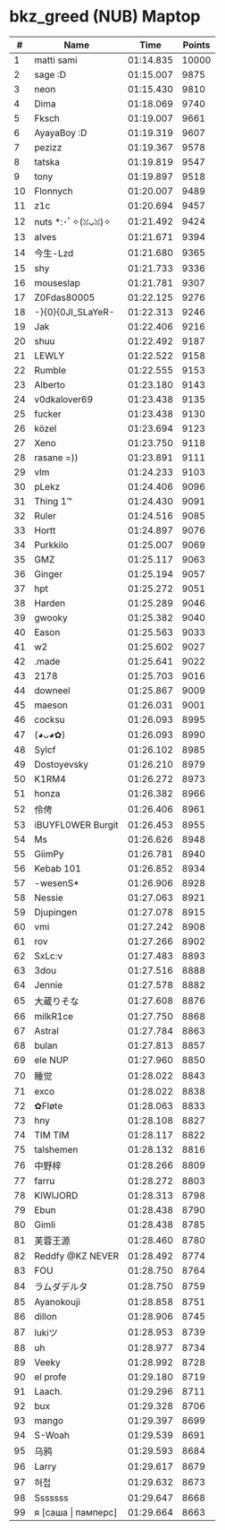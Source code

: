 # bkz_greed (NUB) Maptop

|  # | Name | Time | Points |
|-------------- | -------------- | -------------- | -------------- | 
| 1 | matti sami | 01:14.835 | 10000 | 
| 2 | sage :D | 01:15.007 | 9875 | 
| 3 | neon | 01:15.430 | 9810 | 
| 4 | Dima | 01:18.069 | 9740 | 
| 5 | Fksch | 01:19.007 | 9661 | 
| 6 | AyayaBoy :D | 01:19.319 | 9607 | 
| 7 | pezizz | 01:19.367 | 9578 | 
| 8 | tatska | 01:19.819 | 9547 | 
| 9 | tony | 01:19.897 | 9518 | 
| 10 | Flonnych | 01:20.007 | 9489 | 
| 11 | z1c | 01:20.694 | 9457 | 
| 12 | nuts *:･ﾟ✧(ꈍᴗꈍ)✧ | 01:21.492 | 9424 | 
| 13 | alves | 01:21.671 | 9394 | 
| 14 | 今生-Lzd | 01:21.680 | 9365 | 
| 15 | shy | 01:21.733 | 9336 | 
| 16 | mouseslap | 01:21.781 | 9307 | 
| 17 | Z0Fdas80005 | 01:22.125 | 9276 | 
| 18 | -}{0}{0JI_SLaYeR- | 01:22.313 | 9246 | 
| 19 | Jak | 01:22.406 | 9216 | 
| 20 | shuu | 01:22.492 | 9187 | 
| 21 | LEWLY | 01:22.522 | 9158 | 
| 22 | Rumble | 01:22.555 | 9153 | 
| 23 | Alberto | 01:23.180 | 9143 | 
| 24 | v0dkalover69 | 01:23.438 | 9135 | 
| 25 | fucker | 01:23.438 | 9130 | 
| 26 | közel | 01:23.694 | 9123 | 
| 27 | Xeno | 01:23.750 | 9118 | 
| 28 | rasane =)) | 01:23.891 | 9111 | 
| 29 | vlm | 01:24.233 | 9103 | 
| 30 | pLekz | 01:24.406 | 9096 | 
| 31 | Thing 1™ | 01:24.430 | 9091 | 
| 32 | Ruler | 01:24.516 | 9085 | 
| 33 | Hortt | 01:24.897 | 9076 | 
| 34 | Purkkilo | 01:25.007 | 9069 | 
| 35 | GMZ | 01:25.117 | 9063 | 
| 36 | Ginger | 01:25.194 | 9057 | 
| 37 | hpt | 01:25.272 | 9051 | 
| 38 | Harden | 01:25.289 | 9046 | 
| 39 | gwooky | 01:25.382 | 9040 | 
| 40 | Eason | 01:25.563 | 9033 | 
| 41 | w2 | 01:25.602 | 9027 | 
| 42 | .made | 01:25.641 | 9022 | 
| 43 | 2178 | 01:25.703 | 9016 | 
| 44 | downeel | 01:25.867 | 9009 | 
| 45 | maeson | 01:26.031 | 9001 | 
| 46 | cocksu | 01:26.093 | 8995 | 
| 47 | (◕ᴗ◕✿) | 01:26.093 | 8990 | 
| 48 | Sylcf | 01:26.102 | 8985 | 
| 49 | Dostoyevsky | 01:26.210 | 8979 | 
| 50 | K1RM4 | 01:26.272 | 8973 | 
| 51 | honza | 01:26.382 | 8966 | 
| 52 | 伶俜 | 01:26.406 | 8961 | 
| 53 | iBUYFL0WER Burgit | 01:26.453 | 8955 | 
| 54 | Ms | 01:26.626 | 8948 | 
| 55 | GiimPy | 01:26.781 | 8940 | 
| 56 | Kebab 101 | 01:26.852 | 8934 | 
| 57 | -wesenS* | 01:26.906 | 8928 | 
| 58 | Nessie | 01:27.063 | 8921 | 
| 59 | Djupingen | 01:27.078 | 8915 | 
| 60 | vmi | 01:27.242 | 8908 | 
| 61 | rov | 01:27.266 | 8902 | 
| 62 | SxLc:v | 01:27.483 | 8893 | 
| 63 | 3dou | 01:27.516 | 8888 | 
| 64 | Jennie | 01:27.578 | 8882 | 
| 65 | 大蔵りそな | 01:27.608 | 8876 | 
| 66 | milkR1ce | 01:27.750 | 8868 | 
| 67 | Astral | 01:27.784 | 8863 | 
| 68 | bulan | 01:27.813 | 8857 | 
| 69 | ele NUP | 01:27.960 | 8850 | 
| 70 | 睡觉 | 01:28.022 | 8843 | 
| 71 | exco | 01:28.022 | 8838 | 
| 72 | ✿Fløte | 01:28.063 | 8833 | 
| 73 | hny | 01:28.108 | 8827 | 
| 74 | TIM TIM | 01:28.117 | 8822 | 
| 75 | talshemen | 01:28.132 | 8816 | 
| 76 | 中野梓 | 01:28.266 | 8809 | 
| 77 | farru | 01:28.272 | 8803 | 
| 78 | KIWIJORD | 01:28.313 | 8798 | 
| 79 | Ebun | 01:28.438 | 8790 | 
| 80 | Gimli | 01:28.438 | 8785 | 
| 81 | 芙蓉王源 | 01:28.460 | 8780 | 
| 82 | Reddfy @KZ NEVER | 01:28.492 | 8774 | 
| 83 | FOU | 01:28.750 | 8764 | 
| 84 | ラムダデルタ | 01:28.750 | 8759 | 
| 85 | Ayanokouji | 01:28.858 | 8751 | 
| 86 | dillon | 01:28.906 | 8745 | 
| 87 | lukiツ | 01:28.953 | 8739 | 
| 88 | uh | 01:28.977 | 8734 | 
| 89 | Veeky | 01:28.992 | 8728 | 
| 90 | el profe | 01:29.180 | 8719 | 
| 91 | Laach. | 01:29.296 | 8711 | 
| 92 | bux | 01:29.328 | 8706 | 
| 93 | mango | 01:29.397 | 8699 | 
| 94 | S-Woah | 01:29.539 | 8691 | 
| 95 | 乌鸦 | 01:29.593 | 8684 | 
| 96 | Larry | 01:29.617 | 8679 | 
| 97 | 허접 | 01:29.632 | 8673 | 
| 98 | Sssssss | 01:29.647 | 8668 | 
| 99 | я [саша \| памперс] | 01:29.664 | 8663 | 

